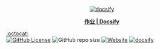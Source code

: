 <p align="center">
  <a href="https://docsify.js.org">
    <img alt="docsify" src="https://docsify.js.org/_media/icon.svg">
  </a>
</p>

<p align="center">
  <a href="https://hw.acmsz.top"><b>作业 | Docsify</b></a>
</p>

[:octocat:](https://github.com)  
[![GitHub License](https://img.shields.io/github/license/CMSZ002/hw)](https://raw.githubusercontent.com/CMSZ002/hw/refs/heads/main/LICENSE)
![GitHub repo size](https://img.shields.io/github/repo-size/CMSZ002/hw) 
[![Website](https://img.shields.io/website?url=https%3A%2F%2Fhw.acmsz.top)](https://hw.acmsz.top)
[![docsify](https://img.shields.io/github/v/tag/docsifyjs/docsify?label=docsify
)](https://docsify.js.org/)
